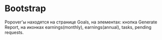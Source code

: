 # Bootstrap
Popover'ы находятся на странице Goals, на элементах: кнопка Generate Report, на иконках earnings(monthly), earnings(annual), tasks, pending requests.

